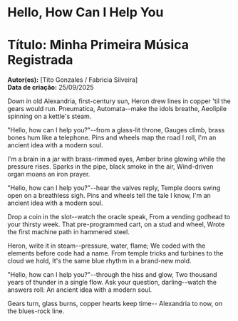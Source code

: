 # Hello, How Can I Help You
# Título: Minha Primeira Música Registrada
**Autor(es):** [Tito Gonzales / Fabricia Silveira]  
**Data de criação:** 25/09/2025

Down in old Alexandria, first-century sun,
Heron drew lines in copper 'til the gears would run.
Pneumatica, Automata--make the idols breathe,
Aeolipile spinning on a kettle's steam.

"Hello, how can I help you?"--from a glass-lit throne,
Gauges climb, brass bones hum like a telephone.
Pins and wheels map the road I roll,
I'm an ancient idea with a modern soul.

I'm a brain in a jar with brass-rimmed eyes,
Amber brine glowing while the pressure rises.
Sparks in the pipe, black smoke in the air,
Wind-driven organ moans an iron prayer.

"Hello, how can I help you?"--hear the valves reply,
Temple doors swing open on a breathless sigh.
Pins and wheels tell the tale I know,
I'm an ancient idea with a modern soul.

Drop a coin in the slot--watch the oracle speak,
From a vending godhead to your thirsty week.
That pre-programmed cart, on a stud and wheel,
Wrote the first machine path in hammered steel.

Heron, write it in steam--pressure, water, flame;
We coded with the elements before code had a name.
From temple tricks and turbines to the cloud we hold,
It's the same blue rhythm in a brand-new mold.

"Hello, how can I help you?"--through the hiss and glow,
Two thousand years of thunder in a single flow.
Ask your question, darling--watch the answers roll:
An ancient idea with a modern soul.

Gears turn, glass burns, copper hearts keep time--
Alexandria to now, on the blues-rock line.

